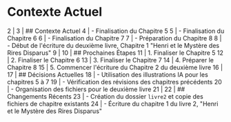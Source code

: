 # Contexte Actuel
 2 | 
 3 | ## Contexte Actuel
 4 | - Finalisation du Chapitre 5
 5 | - Finalisation du Chapitre 6
 6 | - Finalisation du Chapitre 7
 7 | - Préparation du Chapitre 8
 8 | - Début de l'écriture du deuxième livre, Chapitre 1 "Henri et le Mystère des Rires Disparus"
 9 | 
10 | ## Prochaines Étapes
11 | 1. Finaliser le Chapitre 5
12 | 2. Finaliser le Chapitre 6
13 | 3. Finaliser le Chapitre 7
14 | 4. Préparer le Chapitre 8
15 | 5. Commencer l'écriture du Chapitre 2 du deuxième livre
16 | 
17 | ## Décisions Actuelles
18 | - Utilisation des illustrations IA pour les chapitres 5 à 7
19 | - Vérification des révisions des chapitres précédents
20 | - Organisation des fichiers pour le deuxième livre
21 | 
22 | ## Changements Récents
23 | - Création du dossier `livre2` et copie des fichiers de chapitre existants
24 | - Écriture du chapitre 1 du livre 2, "Henri et le Mystère des Rires Disparus"